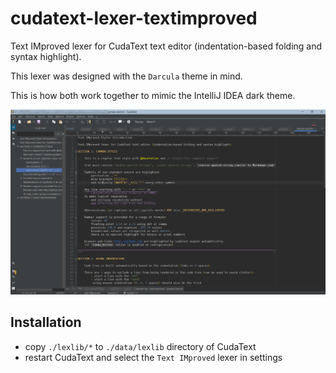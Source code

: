 # cudatext-lexer-textimproved

Text IMproved lexer for CudaText text editor (indentation-based folding and syntax highlight).

This lexer was designed with the `Darcula` theme in mind.

This is how both work together to mimic the IntelliJ IDEA dark theme.

![CudaText with Darcula theme and sample-text](sample-text.png "Darcula theme + Text IMproved lexer")


## Installation

- copy `./lexlib/*` to `./data/lexlib` directory of CudaText
- restart CudaText and select the `Text IMproved` lexer in settings
